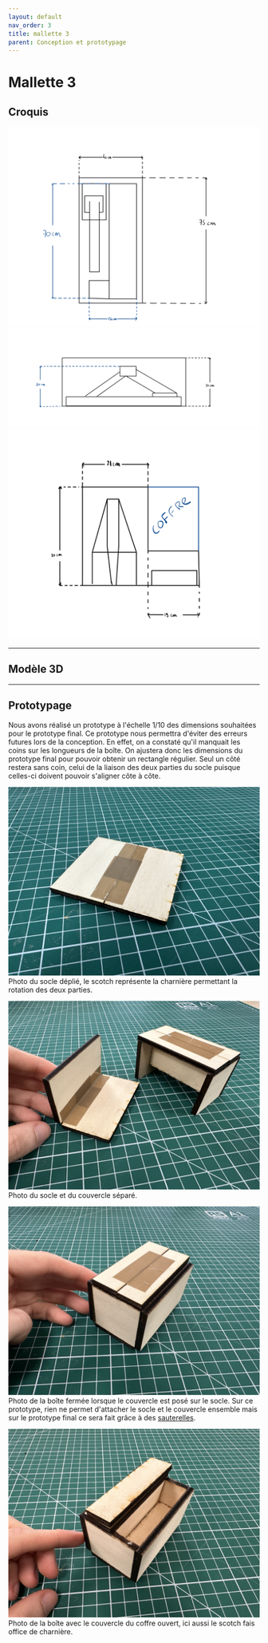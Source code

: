 ```yaml
---
layout: default
nav_order: 3
title: mallette 3
parent: Conception et prototypage
---
```


# Mallette 3

## Croquis

<script type="module" src="https://ajax.googleapis.com/ajax/libs/model-viewer/3.4.0/model-viewer.min.js"></script>

![Plan de la mallette](../shared-assets/images/dessin_mallette3_vue_dessus.png)
![Plan de la mallette](../shared-assets/images/dessin_mallette3_vue_cote.png)
![Plan de la mallette](../shared-assets/images/dessin_mallette3_couvercle.png)

---

## Modèle 3D

<model-viewer
    id="viewer"
    alt="Modèle 3D du bras robot Niryo Ned 2"
    src="../shared-assets/models/3D_REPRESENTATION.gltf"
    poster="../shared-assets/images/3D_REPRESENTATION.png"
    shadow-intensity="1"
    camera-controls
    touch-action="pan-z"
    rotation="0 0 90">
</model-viewer>

---

## Prototypage

Nous avons réalisé un prototype à l'échelle 1/10 des dimensions souhaitées pour le prototype final.
Ce prototype nous permettra d'éviter des erreurs futures lors de la conception. En effet, on a constaté qu'il manquait les coins sur les longueurs de la boîte.
On ajustera donc les dimensions du prototype final pour pouvoir obtenir un rectangle régulier.
Seul un côté restera sans coin, celui de la liaison des deux parties du socle puisque celles-ci doivent pouvoir s'aligner côte à côte.

![Photo socle](../shared-assets/images/proto_socle.jpg)
Photo du socle déplié, le scotch représente la charnière permettant la rotation des deux parties.

![Photo socle et couvercle](../shared-assets/images/proto_separe.jpg)
Photo du socle et du couvercle séparé.

![Photo boite](../shared-assets/images/proto_boite.jpg)
Photo de la boîte fermée lorsque le couvercle est posé sur le socle. Sur ce prototype, rien ne permet d'attacher le socle et le couvercle ensemble mais sur le prototype final ce sera fait grâce à des [sauterelles](../conception/supportCharniere.md).

![Photo couvercle ouvert](../shared-assets/images/proto_couvercle_ouvert.jpg)
Photo de la boîte avec le couvercle du coffre ouvert, ici aussi le scotch fais office de charnière.

<style>
    #viewer
    {
        margin : auto;
        width : 500px;
        height : 500px;
    }
</style>